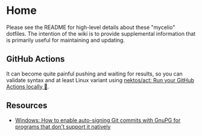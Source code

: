 # Home

Please see the README for high-level details about these "mycelio" dotfiles. The intention of the wiki is to provide supplemental information that is primarily useful for maintaining and updating.

## GitHub Actions

It can become quite painful pushing and waiting for results, so you can validate syntax and at least Linux variant using [nektos/act: Run your GitHub Actions locally 🚀](https://github.com/nektos/act).

## Resources

* [Windows: How to enable auto-signing Git commits with GnuPG for programs that don't support it natively](https://gist.github.com/BoGnY/f9b1be6393234537c3e247f33e74094a)
